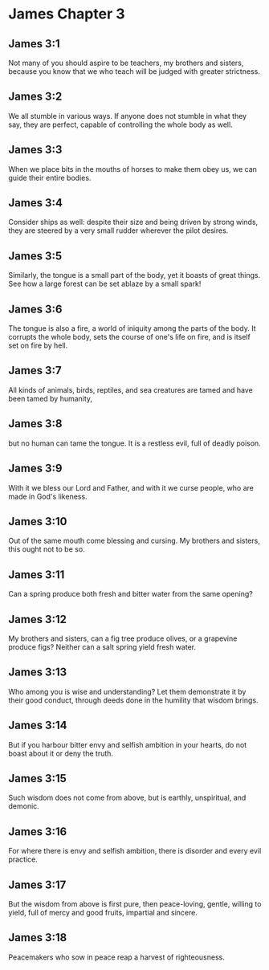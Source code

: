 # James Chapter 3

## James 3:1
Not many of you should aspire to be teachers, my brothers and sisters, because you know that we who teach will be judged with greater strictness.

## James 3:2
We all stumble in various ways. If anyone does not stumble in what they say, they are perfect, capable of controlling the whole body as well.

## James 3:3
When we place bits in the mouths of horses to make them obey us, we can guide their entire bodies.

## James 3:4
Consider ships as well: despite their size and being driven by strong winds, they are steered by a very small rudder wherever the pilot desires.

## James 3:5
Similarly, the tongue is a small part of the body, yet it boasts of great things. See how a large forest can be set ablaze by a small spark!

## James 3:6
The tongue is also a fire, a world of iniquity among the parts of the body. It corrupts the whole body, sets the course of one's life on fire, and is itself set on fire by hell.

## James 3:7
All kinds of animals, birds, reptiles, and sea creatures are tamed and have been tamed by humanity,

## James 3:8
but no human can tame the tongue. It is a restless evil, full of deadly poison.

## James 3:9
With it we bless our Lord and Father, and with it we curse people, who are made in God's likeness.

## James 3:10
Out of the same mouth come blessing and cursing. My brothers and sisters, this ought not to be so.

## James 3:11
Can a spring produce both fresh and bitter water from the same opening?

## James 3:12
My brothers and sisters, can a fig tree produce olives, or a grapevine produce figs? Neither can a salt spring yield fresh water.

## James 3:13
Who among you is wise and understanding? Let them demonstrate it by their good conduct, through deeds done in the humility that wisdom brings.

## James 3:14
But if you harbour bitter envy and selfish ambition in your hearts, do not boast about it or deny the truth.

## James 3:15
Such wisdom does not come from above, but is earthly, unspiritual, and demonic.

## James 3:16
For where there is envy and selfish ambition, there is disorder and every evil practice.

## James 3:17
But the wisdom from above is first pure, then peace-loving, gentle, willing to yield, full of mercy and good fruits, impartial and sincere.

## James 3:18
Peacemakers who sow in peace reap a harvest of righteousness.
